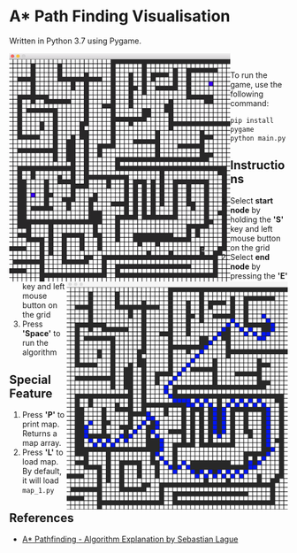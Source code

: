# A* Path Finding Visualisation
 
Written in Python 3.7 using Pygame.

<kbd>
<img src="astar_running.gif" width="400" align="left"/>
<img src="astar_complete.png" width="400" align="right"/>  
</kbd>
<br>

To run the game, use the following command:
```
pip install pygame
python main.py
```

## Instructions
1. Select **start node** by holding the **'S'** key and left mouse button on the grid
2. Select **end node** by pressing the **'E'** key and left mouse button on the grid
3. Press **'Space'** to run the algorithm

## Special Feature
1. Press **'P'** to print map. Returns a map array. 
2. Press **'L'** to load map. By default, it will load `map_1.py`


## References
- [A* Pathfinding - Algorithm Explanation by Sebastian Lague](https://www.youtube.com/watch?v=-L-WgKMFuhE&t=463s)

